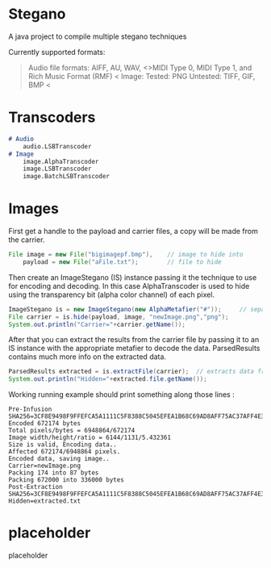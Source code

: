 # Stegano
A java project to compile multiple stegano techniques

Currently supported formats:
> Audio file formats: AIFF, AU, WAV, <>MIDI Type 0, MIDI Type 1, and Rich Music Format (RMF) <
> Image:
Tested: PNG
Untested: TIFF, GIF, BMP <

# Transcoders
```markdown
# Audio
	audio.LSBTranscoder
# Image
	image.AlphaTranscoder
	image.LSBTranscoder
	image.BatchLSBTranscoder
```
# Images 
First get a handle to the payload and carrier files, a copy will be made from the carrier.
```java
File image = new File("bigimagepf.bmp"),    // image to hide into
    payload = new File("aFile.txt");        // file to hide 
```
Then create an ImageStegano (IS) instance passing it the technique to use for encoding and decoding. In this case AlphaTranscoder is used to hide using the transparency bit (alpha color channel) of each pixel.
```java
ImageStegano is = new ImageStegano(new AlphaMetafier("#"));		// separator used for metadata + payload 
File carrier = is.hide(payload, image, "newImage.png","png"); 
System.out.println("Carrier="+carrier.getName());			
```
After that you can extract the results from the carrier file by passing it to an IS instance with the appropriate metafier to decode the data. ParsedResults contains much more info on the extracted data.
```java
ParsedResults extracted = is.extractFile(carrier);  // extracts data from carrier file
System.out.println("Hidden="+extracted.file.getName()); 
 ```
Working running example should print something along those lines :
```
Pre-Infusion SHA256=3CF8E9498F9FFEFCA5A1111C5F8388C5045EFEA1B68C69AD8AFF75AC37AFF4E3
Encoded 672174 bytes
Total pixels/bytes = 6948864/672174
Image width/height/ratio = 6144/1131/5.432361
Size is valid, Encoding data..
Affected 672174/6948864 pixels.
Encoded data, saving image..
Carrier=newImage.png
Packing 174 into 87 bytes
Packing 672000 into 336000 bytes
Post-Extraction SHA256=3CF8E9498F9FFEFCA5A1111C5F8388C5045EFEA1B68C69AD8AFF75AC37AFF4E3
Hidden=extracted.txt
```
 

# placeholder

placeholder
